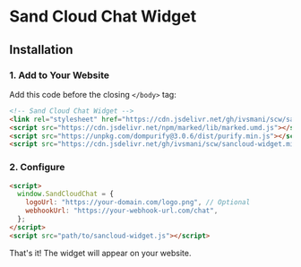 # Sand Cloud Chat Widget

## Installation

### 1. Add to Your Website

Add this code before the closing `</body>` tag:

```html
<!-- Sand Cloud Chat Widget -->
<link rel="stylesheet" href="https://cdn.jsdelivr.net/gh/ivsmani/scw/sancloud-widget.min.css" />
<script src="https://cdn.jsdelivr.net/npm/marked/lib/marked.umd.js"></script>
<script src="https://unpkg.com/dompurify@3.0.6/dist/purify.min.js"></script>
<script src="https://cdn.jsdelivr.net/gh/ivsmani/scw/sancloud-widget.min.js"></script>
```

### 2. Configure

```html
<script>
  window.SandCloudChat = {
    logoUrl: "https://your-domain.com/logo.png", // Optional
    webhookUrl: "https://your-webhook-url.com/chat",
  };
</script>
<script src="path/to/sancloud-widget.js"></script>
```

That's it! The widget will appear on your website.
